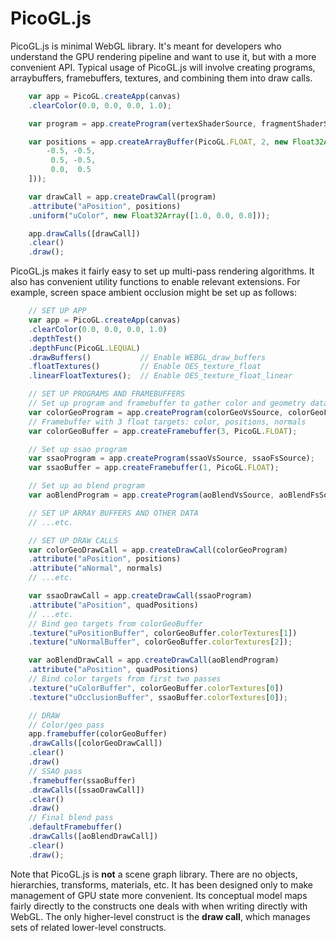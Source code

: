 PicoGL.js
========

PicoGL.js is minimal WebGL library. It's meant for developers who understand the GPU rendering pipeline and want to use it, but with a more convenient API. Typical usage of PicoGL.js will involve creating programs, arraybuffers, framebuffers, textures, and combining them into draw calls.

```JavaScript
    var app = PicoGL.createApp(canvas)
    .clearColor(0.0, 0.0, 0.0, 1.0);

    var program = app.createProgram(vertexShaderSource, fragmentShaderSource);

    var positions = app.createArrayBuffer(PicoGL.FLOAT, 2, new Float32Array([
        -0.5, -0.5,
         0.5, -0.5,
         0.0,  0.5
    ]));

    var drawCall = app.createDrawCall(program)
    .attribute("aPosition", positions)
    .uniform("uColor", new Float32Array([1.0, 0.0, 0.0]));

    app.drawCalls([drawCall])
    .clear()
    .draw();

``` 

PicoGL.js makes it fairly easy to set up multi-pass rendering algorithms. It also has convenient utility functions to enable relevant extensions. For example, screen space ambient occlusion might be set up as follows:

```JavaScript
    // SET UP APP
    var app = PicoGL.createApp(canvas)
    .clearColor(0.0, 0.0, 0.0, 1.0)
    .depthTest()
    .depthFunc(PicoGL.LEQUAL)
    .drawBuffers()           // Enable WEBGL_draw_buffers
    .floatTextures()         // Enable OES_texture_float
    .linearFloatTextures();  // Enable OES_texture_float_linear

    // SET UP PROGRAMS AND FRAMEBUFFERS
    // Set up program and framebuffer to gather color and geometry data
    var colorGeoProgram = app.createProgram(colorGeoVsSource, colorGeoFsSource);
    // Framebuffer with 3 float targets: color, positions, normals
    var colorGeoBuffer = app.createFramebuffer(3, PicoGL.FLOAT);

    // Set up ssao program
    var ssaoProgram = app.createProgram(ssaoVsSource, ssaoFsSource);
    var ssaoBuffer = app.createFramebuffer(1, PicoGL.FLOAT);

    // Set up ao blend program
    var aoBlendProgram = app.createProgram(aoBlendVsSource, aoBlendFsSource);

    // SET UP ARRAY BUFFERS AND OTHER DATA
    // ...etc.

    // SET UP DRAW CALLS
    var colorGeoDrawCall = app.createDrawCall(colorGeoProgram)
    .attribute("aPosition", positions)
    .attribute("aNormal", normals)
    // ...etc.

    var ssaoDrawCall = app.createDrawCall(ssaoProgram)
    .attribute("aPosition", quadPositions)
    // ...etc.
    // Bind geo targets from colorGeoBuffer
    .texture("uPositionBuffer", colorGeoBuffer.colorTextures[1])
    .texture("uNormalBuffer", colorGeoBuffer.colorTextures[2]);

    var aoBlendDrawCall = app.createDrawCall(aoBlendProgram)
    .attribute("aPosition", quadPositions)
    // Bind color targets from first two passes
    .texture("uColorBuffer", colorGeoBuffer.colorTextures[0])
    .texture("uOcclusionBuffer", ssaoBuffer.colorTextures[0]);

    // DRAW
    // Color/geo pass
    app.framebuffer(colorGeoBuffer)
    .drawCalls([colorGeoDrawCall])
    .clear()
    .draw()
    // SSAO pass
    .framebuffer(ssaoBuffer)
    .drawCalls([ssaoDrawCall])
    .clear()
    .draw()
    // Final blend pass
    .defaultFramebuffer()
    .drawCalls([aoBlendDrawCall])
    .clear()
    .draw();
```

Note that PicoGL.js is **not** a scene graph library. There are no objects, hierarchies, transforms, materials, etc. It has been designed only to make management of GPU state more convenient. Its conceptual model maps fairly directly to the constructs one deals with when writing directly with WebGL. The only higher-level construct is the **draw call**, which manages sets of related lower-level constructs. 
